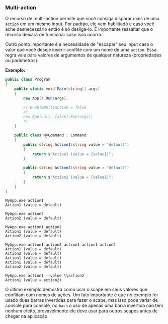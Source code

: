 ### Multi-action <header-set anchor-name="using-the-multi-action-feature" />

O recurso de multi-action permite que você consiga disparar mais de uma `action` em um mesmo input. Por padrão, ele vem habilitado e caso você ache desnecessário então é só desliga-lo. É importante ressaltar que o recurso <anchor-get name="argument-history-manager" /> deixará de funcionar caso isso ocorra.

Outro ponto importante é a necessidade de "escapar" seu input caso o valor que você deseje inserir conflite com um nome de uma `action`. Essa regra vale para valores de argumentos de qualquer natureza (propriedades ou parâmetros).

**Exemplo:**

```csharp
public class Program
{
    public static void Main(string[] args)
    {
        new App().Run(args);

        // EnableMultiAction = false
        /*
        new App(null, false).Run(args);
        */
    }

    public class MyCommand : Command
    {
        public string Action1(string value = "default")
        {
            return $"Action1 (value = {value})";
        }

        public string Action2(string value = "default")
        {
            return $"Action2 (value = {value})";
        }
    }
}
```

```
MyApp.exe action1
Action1 (value = default)

MyApp.exe action2
Action2 (value = default)

MyApp.exe action1 action2
Action1 (value = default)
Action2 (value = default)

MyApp.exe action1 action2 action1 action1 action2
Action1 (value = default)
Action2 (value = default)
Action1 (value = default)
Action1 (value = default)
Action2 (value = default)

MyApp.exe action1 --value \\action2
Action1 (value = action2)
```

O último exemplo demostra como usar o scape em seus valores que conflitam com nomes de ações. Um fato importante é que no exemplo foi usado duas barras invertidas para fazer o scape, mas isso pode variar de console para console, no `bash` o uso de apenas uma barra invertida não tem nenhum efeito, provavelmente ele deve usar para outros scapes antes de chegar na aplicação.
